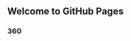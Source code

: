 ## Welcome to GitHub Pages

### 360

<script src="//360.vizor.io/scripts/embed.js" data-vizorurl="https://360.vizor.io/embed/v/d6ld" ></scrip
  
This is my beautiful babe River Holland, git gud, you wish you were this man.
